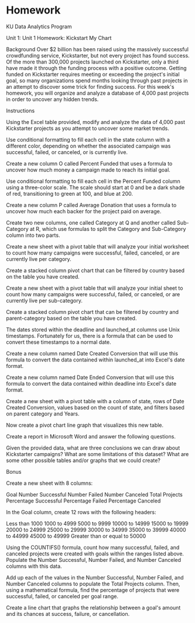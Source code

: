 # Homework
KU Data Analytics Program

Unit 1:
Unit 1 Homework: Kickstart My Chart

Background
Over $2 billion has been raised using the massively successful crowdfunding service, Kickstarter, but not every project has found success. Of the more than 300,000 projects launched on Kickstarter, only a third have made it through the funding process with a positive outcome.
Getting funded on Kickstarter requires meeting or exceeding the project's initial goal, so many organizations spend months looking through past projects in an attempt to discover some trick for finding success. For this week's homework, you will organize and analyze a database of 4,000 past projects in order to uncover any hidden trends.

Instructions

Using the Excel table provided, modify and analyze the data of 4,000 past Kickstarter projects as you attempt to uncover some market trends.

Use conditional formatting to fill each cell in the state column with a different color, depending on whether the associated campaign was successful, failed, or canceled, or is currently live.

Create a new column O called Percent Funded that uses a formula to uncover how much money a campaign made to reach its initial goal.

Use conditional formatting to fill each cell in the Percent Funded column using a three-color scale. The scale should start at 0 and be a dark shade of red, transitioning to green at 100, and blue at 200.

Create a new column P called Average Donation that uses a formula to uncover how much each backer for the project paid on average.

Create two new columns, one called Category at Q and another called Sub-Category at R, which use formulas to split the Category and Sub-Category column into two parts.

Create a new sheet with a pivot table that will analyze your initial worksheet to count how many campaigns were successful, failed, canceled, or are currently live per category.

Create a stacked column pivot chart that can be filtered by country based on the table you have created.

Create a new sheet with a pivot table that will analyze your initial sheet to count how many campaigns were successful, failed, or canceled, or are currently live per sub-category.

Create a stacked column pivot chart that can be filtered by country and parent-category based on the table you have created.

The dates stored within the deadline and launched_at columns use Unix timestamps. Fortunately for us, there is a formula that can be used to convert these timestamps to a normal date.

Create a new column named Date Created Conversion that will use this formula to convert the data contained within launched_at into Excel's date format.

Create a new column named Date Ended Conversion that will use this formula to convert the data contained within deadline into Excel's date format.

Create a new sheet with a pivot table with a column of state, rows of Date Created Conversion, values based on the count of state, and filters based on parent category and Years.

Now create a pivot chart line graph that visualizes this new table.

Create a report in Microsoft Word and answer the following questions.

Given the provided data, what are three conclusions we can draw about Kickstarter campaigns?
What are some limitations of this dataset?
What are some other possible tables and/or graphs that we could create?

Bonus

Create a new sheet with 8 columns:

Goal
Number Successful
Number Failed
Number Canceled
Total Projects
Percentage Successful
Percentage Failed
Percentage Canceled

In the Goal column, create 12 rows with the following headers:

Less than 1000
1000 to 4999
5000 to 9999
10000 to 14999
15000 to 19999
20000 to 24999
25000 to 29999
30000 to 34999
35000 to 39999
40000 to 44999
45000 to 49999
Greater than or equal to 50000

Using the COUNTIFS() formula, count how many successful, failed, and canceled projects were created with goals within the ranges listed above. Populate the Number Successful, Number Failed, and Number Canceled columns with this data.

Add up each of the values in the Number Successful, Number Failed, and Number Canceled columns to populate the Total Projects column. Then, using a mathematical formula, find the percentage of projects that were successful, failed, or canceled per goal range.

Create a line chart that graphs the relationship between a goal's amount and its chances at success, failure, or cancellation.
